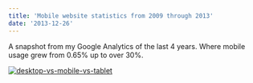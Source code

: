 ```yaml
---
title: 'Mobile website statistics from 2009 through 2013'
date: '2013-12-26'
---
```


A snapshot from my Google Analytics of the last 4 years. Where mobile usage grew from 0.65% up to over 30%.

[![desktop-vs-mobile-vs-tablet](images/desktop-vs-mobile-vs-tablet.png)](https://gregrickaby.com/wp-content/uploads/2013/12/desktop-vs-mobile-vs-tablet.png)
